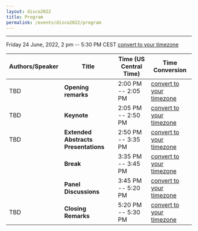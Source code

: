 ```yaml
---
layout: disco2022
title: Program
permalink: /events/disco2022/program
---
```


---
Friday 24 June, 2022, 2 pm -- 5:30 PM CEST [convert to your timezone](https://www.timeanddate.com/worldclock/fixedtime.html?msg=DISCO2022&iso=20220624T14&p1=311&ah=3&am=30)

|Authors/Speaker|Title|Time (US Central Time)|Time Conversion|
|-----------|-----------|-----------|-----------|
|TBD|**Opening remarks**|2:00 PM -- 2:05 PM|[convert to your timezone](https://www.timeanddate.com/worldclock/fixedtime.html?msg=Opening+Remarks&iso=20220624T14&p1=311&am=5)|
|TBD|**Keynote**|2:05 PM -- 2:50 PM|[convert to your timezone](https://www.timeanddate.com/worldclock/fixedtime.html?msg=Keynote&iso=20220624T1405&p1=311&am=45)|
|TBD|**Extended Abstracts Presentations**|2:50 PM -- 3:35 PM|[convert to your timezone](https://www.timeanddate.com/worldclock/fixedtime.html?msg=Extended+Abstracts+Presentations&iso=20220624T1450&p1=311&am=45)|
||**Break**|3:35 PM -- 3:45 PM|[convert to your timezone](https://www.timeanddate.com/worldclock/fixedtime.html?msg=Break&iso=20220624T1535&p1=311&am=10)|
||**Panel Discussions**|3:45 PM -- 5:20 PM|[convert to your timezone](https://www.timeanddate.com/worldclock/fixedtime.html?msg=Panel+Discussion&iso=20220624T1545&p1=311&ah=1&am=35)|
|TBD|**Closing Remarks**|5:20 PM -- 5:30 PM|[convert to your timezone](https://www.timeanddate.com/worldclock/fixedtime.html?msg=Closing+Remarks&iso=20220624T1720&p1=311&am=10)|
